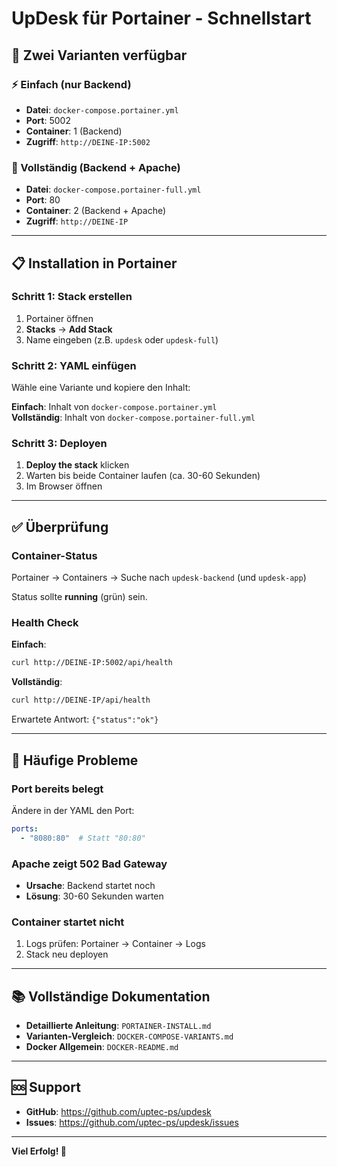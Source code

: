 # UpDesk für Portainer - Schnellstart

## 🎯 Zwei Varianten verfügbar

### ⚡ Einfach (nur Backend)
- **Datei**: `docker-compose.portainer.yml`
- **Port**: 5002
- **Container**: 1 (Backend)
- **Zugriff**: `http://DEINE-IP:5002`

### 🚀 Vollständig (Backend + Apache)
- **Datei**: `docker-compose.portainer-full.yml`
- **Port**: 80
- **Container**: 2 (Backend + Apache)
- **Zugriff**: `http://DEINE-IP`

---

## 📋 Installation in Portainer

### Schritt 1: Stack erstellen
1. Portainer öffnen
2. **Stacks** → **Add Stack**
3. Name eingeben (z.B. `updesk` oder `updesk-full`)

### Schritt 2: YAML einfügen
Wähle eine Variante und kopiere den Inhalt:

**Einfach**: Inhalt von `docker-compose.portainer.yml`  
**Vollständig**: Inhalt von `docker-compose.portainer-full.yml`

### Schritt 3: Deployen
1. **Deploy the stack** klicken
2. Warten bis beide Container laufen (ca. 30-60 Sekunden)
3. Im Browser öffnen

---

## ✅ Überprüfung

### Container-Status
Portainer → Containers → Suche nach `updesk-backend` (und `updesk-app`)

Status sollte **running** (grün) sein.

### Health Check
**Einfach**:
```bash
curl http://DEINE-IP:5002/api/health
```

**Vollständig**:
```bash
curl http://DEINE-IP/api/health
```

Erwartete Antwort: `{"status":"ok"}`

---

## 🔧 Häufige Probleme

### Port bereits belegt
Ändere in der YAML den Port:
```yaml
ports:
  - "8080:80"  # Statt "80:80"
```

### Apache zeigt 502 Bad Gateway
- **Ursache**: Backend startet noch
- **Lösung**: 30-60 Sekunden warten

### Container startet nicht
1. Logs prüfen: Portainer → Container → Logs
2. Stack neu deployen

---

## 📚 Vollständige Dokumentation

- **Detaillierte Anleitung**: `PORTAINER-INSTALL.md`
- **Varianten-Vergleich**: `DOCKER-COMPOSE-VARIANTS.md`
- **Docker Allgemein**: `DOCKER-README.md`

---

## 🆘 Support

- **GitHub**: https://github.com/uptec-ps/updesk
- **Issues**: https://github.com/uptec-ps/updesk/issues

---

**Viel Erfolg! 🚀**